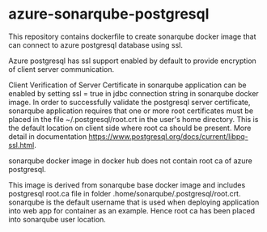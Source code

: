 # azure-sonarqube-postgresql
This repository contains dockerfile to create sonarqube docker image that can connect to azure postgresql database using ssl.

Azure postgresql has ssl support enabled by default to provide encryption of client server communication. 

Client Verification of Server Certificate in sonarqube application can be enabled by setting ssl = true in jdbc connection string in sonarqube docker image. In order to successfully validate the postgresql server certificate, sonarqube application requires that one or more root certificates must be placed in the file ~/.postgresql/root.crt in the user's home directory. This is the default location on client side where root ca should be present. More detail in documentation https://www.postgresql.org/docs/current/libpq-ssl.html.

sonarqube docker image in docker hub does not contain root ca of azure postgresql.

This image is derived from sonarqube base docker image and includes postgresql root.ca file in folder .home/sonarqube/.postgresql/root.crt. sonarqube is the default username that is used when deploying application into web app for container as an example. Hence root ca has been placed into sonarqube user location.
